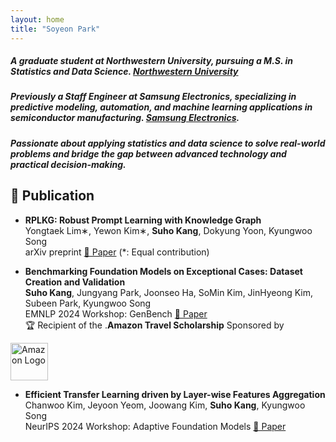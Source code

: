```yaml
---
layout: home
title: "Soyeon Park"
---
```


<link rel="stylesheet" href="/assets/css/custom.css">


##### A graduate student at Northwestern University, pursuing a M.S. in Statistics and Data Science. <span class="blue-text"><a href="https://statistics.northwestern.edu/">Northwestern University</a></span> 

##### Previously a Staff Engineer at Samsung Electronics, specializing in predictive modeling, automation, and machine learning applications in semiconductor manufacturing. <span class="blue-text"><a href="https://semiconductor.samsung.com/">Samsung Electronics</a></span>.

##### Passionate about applying statistics and data science to solve real-world problems and bridge the gap between advanced technology and practical decision-making.

## 🔭 Publication  

  * **RPLKG: Robust Prompt Learning with Knowledge Graph**  
  Yongtaek Lim∗, Yewon Kim∗, **Suho Kang**, Dokyung Yoon, Kyungwoo Song  
  arXiv preprint [📄 Paper](https://arxiv.org/html/2304.10805v2) (*: Equal contribution) 

  * **Benchmarking Foundation Models on Exceptional Cases: Dataset Creation and Validation**  
  **Suho Kang**, Jungyang Park, Joonseo Ha, SoMin Kim, JinHyeong Kim, Subeen Park, Kyungwoo Song  
  EMNLP 2024 Workshop: GenBench [📄 Paper](https://arxiv.org/abs/2410.18001)  
  🏆 Recipient of the <span class="blue-text">.<strong>Amazon Travel Scholarship</strong></span> Sponsored by <span style="vertical-align:middle;">
  <img src="/assets/images/amazon-official-logo.png" alt="Amazon Logo" width="60px">
</span>

    
  * **Efficient Transfer Learning driven by Layer-wise Features Aggregation**  
  Chanwoo Kim, Jeyoon Yeom, Joowang Kim, **Suho Kang**, Kyungwoo Song  
  NeurIPS 2024 Workshop: Adaptive Foundation Models [📄 Paper](https://openreview.net/forum?id=Q0tfRYadhc#discussion)  
  